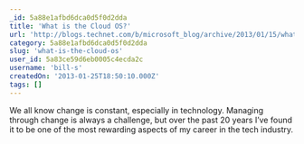 ```yaml
---
_id: 5a88e1afbd6dca0d5f0d2dda
title: 'What is the Cloud OS?'
url: 'http://blogs.technet.com/b/microsoft_blog/archive/2013/01/15/what-is-the-cloud-os.aspx?loc=zatfz_zTS3z&prod=zWSz_zWAz_zSCz_zWIz&tech=zCLz&prog=zOtprogz&type=zBLz&media=zOTmediaz'
category: 5a88e1afbd6dca0d5f0d2dda
slug: 'what-is-the-cloud-os'
user_id: 5a83ce59d6eb0005c4ecda2c
username: 'bill-s'
createdOn: '2013-01-25T18:50:10.000Z'
tags: []
---
```


We all know change is constant, especially in technology. Managing through change is always a challenge, but over the past 20 years I’ve found it to be one of the most rewarding aspects of my career in the tech industry.
